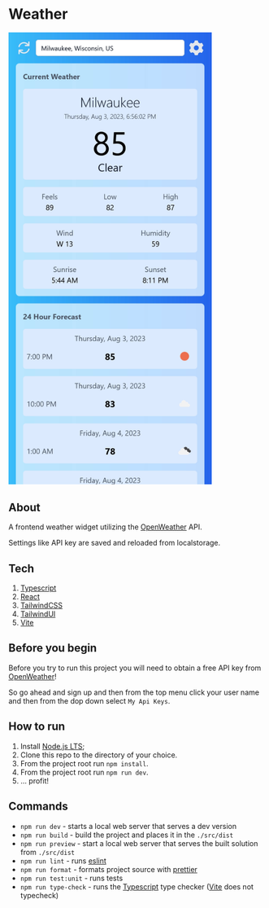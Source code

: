 # Weather

<img src="./preview.webp" alt="preview" width="400px" height="auto"/>

## About

A frontend weather widget utilizing the
[OpenWeather](https://home.openweathermap.org) API.

Settings like API key are saved and reloaded from localstorage.

## Tech

1. [Typescript](https://www.typescriptlang.org/)
2. [React](https://react.dev/)
3. [TailwindCSS](https://tailwindcss.com)
4. [TailwindUI](https://tailwindui.com)
5. [Vite](https://vitejs.dev/)

## Before you begin

Before you try to run this project you will need to obtain a free API key from
[OpenWeather](https://home.openweathermap.org)!

So go ahead and sign up and then from the top menu
click your user name and then from the dop down select `My Api Keys`.

## How to run

1. Install [Node.js LTS](https://nodejs.org/en);
2. Clone this repo to the directory of your choice.
3. From the project root run `npm install`.
4. From the project root run `npm run dev`.
5. ... profit!

## Commands

* `npm run dev` - starts a local web server that serves a dev version
* `npm run build` - build the project and places it in the `./src/dist`
* `npm run preview` - start a local web server that serves the built solution
  from `./src/dist`
* `npm run lint` - runs [eslint](https://eslint.org/)
* `npm run format` - formats project source
  with [prettier](https://prettier.io/)
* `npm run test:unit` - runs tests
* `npm run type-check` - runs the [Typescript](https://www.typescriptlang.org/)
  type checker ([Vite](https://vitejs.dev/) does not typecheck)
